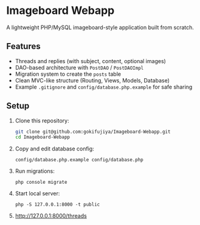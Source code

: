 # Imageboard Webapp

A lightweight PHP/MySQL imageboard-style application built from scratch.

## Features
- Threads and replies (with subject, content, optional images)
- DAO-based architecture with `PostDAO` / `PostDAOImpl`
- Migration system to create the `posts` table
- Clean MVC-like structure (Routing, Views, Models, Database)
- Example `.gitignore` and `config/database.php.example` for safe sharing

## Setup
1. Clone this repository:
   ```bash
   git clone git@github.com:gokifujiya/Imageboard-Webapp.git
   cd Imageboard-Webapp
2. Copy and edit database config:
   ```bashcp
   config/database.php.example config/database.php
3. Run migrations:
   ```bashcp
   php console migrate
4. Start local server:
   ```bashcp
   php -S 127.0.0.1:8000 -t public
5. http://127.0.0.1:8000/threads
